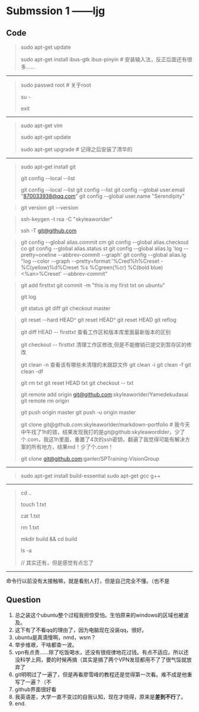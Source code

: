 # Submssion 1 ——ljg

## Code



> sudo apt-get update
>
> sudo apt-get install ibus-gtk ibus-pinyin  # 安装输入法，反正后面还有很多……

-----------



> sudo passwd root	# 关于root
>
> su -
>
> exit

---



> sudo apt-get vim
>
> sudo apt-get update
>
> sudo apt-get upgrade	# 记得之后安装了清华的

---



> sudo apt-get install git
>
> git config --local --list
>
> git config --local --list
> git config --list
> git config --global user.email "870033938@qq.com"
> git config --global user.name "Serendipity"

> git version
> git --version

> ssh-keygen -t rsa -C "skyleaworlder"
>
> ssh -T git@github.com

> git config --global alias.commit cm
> git config --global alias.checkout co
> git config --global alias.status st
> git config --global alias.lg 'log --pretty=oneline --abbrev-commit --graph'
> git config --global alias.lg "log --color --graph --pretty=format:'%Cred%h%Creset -%C(yellow)%d%Creset %s %Cgreen(%cr) %C(bold blue)<%an>%Creset' --abbrev-commit"

> git add firsttxt
> git commit -m "this is my first txt on ubuntu"
>
> git log
>
> git status
> git diff
> git checkout master

> git reset --hard HEAD^
> git reset HEAD^
> git reset HEAD
> git reflog
>
> git diff HEAD -- firsttxt  查看工作区和版本库里面最新版本的区别
>
> git checkout -- firsttxt  清理工作区修改,但是不能撤销已提交到暂存区的修改
>
> git clean -n  查看该有哪些未清理的未跟踪文件
> git clean -i
> git clean -f
> git clean -df
>
> git rm txt
> git reset HEAD txt
> git checkout -- txt
>
> git remote add origin git@github.com:skyleaworlder/Yamedekudasai
> git remote rm origin
>
> git push origin master
> git push -u origin master
>
> git clone git@github.*com*:skyleaworlder/markdown-portfolio # 我今天中午找了1h的错，结果发现我打的是git@github:skyleawordlder，少了个.com，我这1h里面，重置了4次的ssh密钥，翻遍了我觉得可能有解决方案的所有地方，结果md！少了个.com！
>
> git clone git@github.com:ganler/SPTraining-VisionGroup
>

---



> sudo apt-get install build-essential
> sudo apt-get gcc g++

---



> cd ..
>
> touch 1.txt
>
> cat 1.txt
>
> rm 1.txt
>
> mkdir build && cd build
>
> ls -a										
>
> // 其实还有，但是感觉有点忘了

---



命令行以前没有太接触嘛，就是看别人打，但是自己完全不懂。（也不是



## Question

1. 总之装这个ubuntu整个过程我担惊受怕。生怕原来的windows的区域也被波及。
2. 这下有了不看qq的理由了，因为电脑现在没装qq，很好。
3. ubuntu是真滴慢啊，nmd，wsm？
4. 举步维艰，干啥都查一波。
5. vpn有点贵……除了吃饭喝水，还没有很规律地花过钱。有点不适应。所以还没科学上网，要的时候再搞（其实是搞了两个VPN发现都用不了了很气馁就放弃了
6. git明明过了一遍了，但是再看廖雪峰的教程还是觉得第一次看。难不成是他重写了一遍？（不
7. github界面很好看
8. 我英语差，大学一直不变过的自我认知，现在才晓得，原来是**差到不行**了。
9. end.